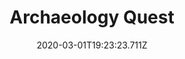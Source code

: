 ---
templateKey: blog-post
featuredpost: false
date: 2020-03-01T19:23:23.711Z
featuredimage: /img/quest_bg5.png
imgBg: quest_bg5
title: Archaeology Quest
description: Gunther asked if you'd consider donating any new artifacts or minerals you find to the museum. He says he'll compensate you by way of occasional rare goods.
reward: 250'
tags:
  - Museum
  - Donate
  - mineral
  - artifact
  - gem
  - event
  - quest
---